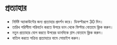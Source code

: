 # **প্রত্যাহার**

- নির্দিষ্ট অ্যাকাউন্টের জন্য প্রত্যাহার প্রদর্শন করে। ডিফল্টরূপে 30 দিন।
- তারিখ পরিসীমা পরিবর্তন করতে উপরে ডান থেকে ফিল্টার বোতামে ক্লিক করুন।
- নতুন প্রত্যাহার যোগ করতে উপরের ডানদিকে প্লাস বোতামে ক্লিক করুন।
- বাতিল করতে সক্রিয় প্রত্যাহারে বামে সোয়াইপ করুন।